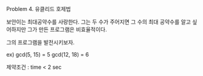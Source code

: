 Problem 4. 유클리드 호제법

보안이는 최대공약수를 사랑한다.
그는 두 수가 주어지면 그 수의 최대 공약수를 알고 싶어하지만 그가 만든 프로그램은 비효율적이다.

그의 프로그램을 발전시키보자.

ex)
gcd(5, 15) = 5
gcd(12, 18) = 6


제약조건 :
time < 2 sec
